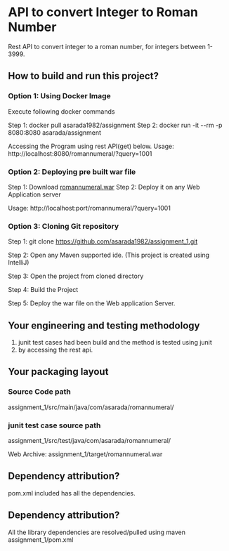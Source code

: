 # API to convert Integer to Roman Number
  Rest API to convert integer to a roman number, for integers between 1-3999.

## How to build and run this project?

### Option 1: Using Docker Image

Execute following docker commands 

Step 1: docker pull asarada1982/assignment
Step 2: docker run -it --rm -p 8080:8080 asarada/assignment

Accessing the Program using rest API(get) below.
Usage: http://localhost:8080/romannumeral/?query=1001

### Option 2: Deploying pre built war file
Step 1: Download <a href="https://github.com/asarada1982/assignment_1/blob/main/target/romannumeral.war">romannumeral.war</a>
Step 2: Deploy it on any Web Application server

Usage: http://localhost:port/romannumeral/?query=1001

### Option 3: Cloning Git repository 

Step 1: git clone https://github.com/asarada1982/assignment_1.git

Step 2: Open any Maven supported ide. (This project is created using IntelliJ)

Step 3: Open the project from cloned directory

Step 4: Build the Project

Step 5: Deploy the war file on the Web application Server.



## Your engineering and testing methodology

1. junit test cases had been build and the method is tested using junit
2. by accessing the rest api.


## Your packaging layout

### Source Code path
assignment_1/src/main/java/com/asarada/romannumeral/ <br>

### junit test case source path
assignment_1/src/test/java/com/asarada/romannumeral/

Web Archive: assignment_1/target/romannumeral.war

## Dependency attribution?
pom.xml included has all the dependencies.

## Dependency attribution?
All the library dependencies are resolved/pulled using maven 
assignment_1/pom.xml 
